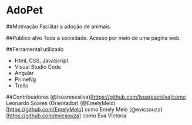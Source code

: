 # AdoPet

##Motivação
Facilitar a adoção de animais.

##Público alvo
Toda a sociedade. Acesso por meio de uma página web.

##Ferramental utilizado
- Html, CSS, JavaScript
- Visual Studio Code
- Angular
- PrimeNg
- Trello

##Contribuidores
(@lsoaresesilva)[https://github.com/lsoaresesilva]como Leonardo Soares (Orientador)
(@EmelyMelo)[https://github.com/EmelyMelo] como Emely Melo
(@evicsouza)[https://github.com/evicsouza] como Eva Victória

